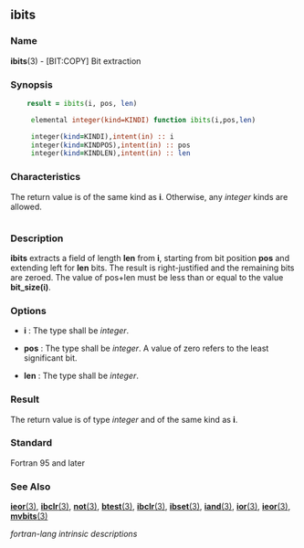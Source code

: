 ## ibits

### **Name**

**ibits**(3) - \[BIT:COPY\] Bit extraction

### **Synopsis**
```fortran
    result = ibits(i, pos, len)
```
```fortran
     elemental integer(kind=KINDI) function ibits(i,pos,len)

     integer(kind=KINDI),intent(in) :: i
     integer(kind=KINDPOS),intent(in) :: pos
     integer(kind=KINDLEN),intent(in) :: len
```
### **Characteristics**

  The return value is of the same kind as **i**. Otherwise,
  any _integer_ kinds are allowed.
```fortran
```
### **Description**

**ibits** extracts a field of length **len** from **i**, starting from
bit position **pos** and extending left for **len** bits. The result is
right-justified and the remaining bits are zeroed. The value of pos+len
must be less than or equal to the value **bit_size(i)**.

### **Options**

- **i**
  : The type shall be _integer_.

- **pos**
  : The type shall be _integer_. A value of zero refers to the least
  significant bit.

- **len**
  : The type shall be _integer_.

### **Result**

The return value is of type _integer_ and of the same kind as **i**.

### **Standard**

Fortran 95 and later

### **See Also**

[**ieor**(3)](#ieor),
[**ibclr**(3)](#ibclr),
[**not**(3)](#not),
[**btest**(3)](#btest),
[**ibclr**(3)](#ibclr),
[**ibset**(3)](#ibset),
[**iand**(3)](#iand),
[**ior**(3)](#ior),
[**ieor**(3)](#ieor),
[**mvbits**(3)](#mvbits)

 _fortran-lang intrinsic descriptions_

